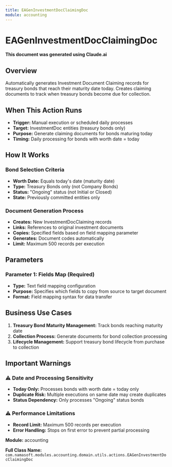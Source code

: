```yaml
---
title: EAGenInvestmentDocClaimingDoc
module: accounting
---
```


<div class='entity-flows'>

# EAGenInvestmentDocClaimingDoc

**This document was generated using Claude.ai**

## Overview

Automatically generates Investment Document Claiming records for treasury bonds that reach their maturity date today. Creates claiming documents to track when treasury bonds become due for collection.

## When This Action Runs

- **Trigger:** Manual execution or scheduled daily processes
- **Target:** InvestmentDoc entities (treasury bonds only)
- **Purpose:** Generate claiming documents for bonds maturing today
- **Timing:** Daily processing for bonds with worth date = today

## How It Works

### Bond Selection Criteria
- **Worth Date:** Equals today's date (maturity date)
- **Type:** Treasury Bonds only (not Company Bonds)
- **Status:** "Ongoing" status (not Initial or Closed)
- **State:** Previously committed entities only

### Document Generation Process
- **Creates:** New InvestmentDocClaiming records
- **Links:** References to original investment documents
- **Copies:** Specified fields based on field mapping parameter
- **Generates:** Document codes automatically
- **Limit:** Maximum 500 records per execution

## Parameters

### Parameter 1: Fields Map (Required)
- **Type:** Text field mapping configuration
- **Purpose:** Specifies which fields to copy from source to target document
- **Format:** Field mapping syntax for data transfer

## Business Use Cases

1. **Treasury Bond Maturity Management:** Track bonds reaching maturity date
2. **Collection Process:** Generate documents for bond collection processing
3. **Lifecycle Management:** Support treasury bond lifecycle from purchase to collection

## Important Warnings

### ⚠️ Date and Processing Sensitivity
- **Today Only:** Processes bonds with worth date = today only
- **Duplicate Risk:** Multiple executions on same date may create duplicates
- **Status Dependency:** Only processes "Ongoing" status bonds

### ⚠️ Performance Limitations
- **Record Limit:** Maximum 500 records per execution
- **Error Handling:** Stops on first error to prevent partial processing

**Module:** accounting

**Full Class Name:** `com.namasoft.modules.accounting.domain.utils.actions.EAGenInvestmentDocClaimingDoc`

</div>

